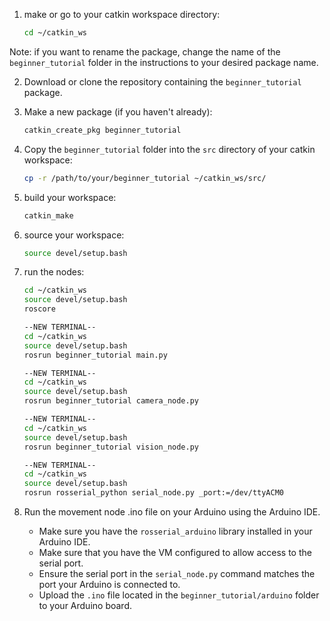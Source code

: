 1. make or go to your catkin workspace directory:
   ```bash
   cd ~/catkin_ws
   ```

Note: if you want to rename the package, change the name of the `beginner_tutorial` folder in the instructions to your desired package name.

2. Download or clone the repository containing the `beginner_tutorial` package.

3. Make a new package (if you haven't already):
   ```bash
   catkin_create_pkg beginner_tutorial
   ```

4. Copy the `beginner_tutorial` folder into the `src` directory of your catkin workspace:
   ```bash
   cp -r /path/to/your/beginner_tutorial ~/catkin_ws/src/

5. build your workspace:
   ```bash
   catkin_make
   ```
6. source your workspace:
   ```bash
   source devel/setup.bash
   ```

7. run the nodes:
   ```bash
   cd ~/catkin_ws
   source devel/setup.bash
   roscore

   --NEW TERMINAL--
   cd ~/catkin_ws
   source devel/setup.bash
   rosrun beginner_tutorial main.py

   --NEW TERMINAL--
   cd ~/catkin_ws
   source devel/setup.bash
   rosrun beginner_tutorial camera_node.py

   --NEW TERMINAL--
   cd ~/catkin_ws
   source devel/setup.bash
   rosrun beginner_tutorial vision_node.py

   --NEW TERMINAL--
   cd ~/catkin_ws
   source devel/setup.bash
   rosrun rosserial_python serial_node.py _port:=/dev/ttyACM0
   ```

8. Run the movement node .ino file on your Arduino using the Arduino IDE.
   - Make sure you have the `rosserial_arduino` library installed in your Arduino IDE.
   - Make sure that you have the VM configured to allow access to the serial port.
   - Ensure the serial port in the `serial_node.py` command matches the port your Arduino is connected to.
   - Upload the `.ino` file located in the `beginner_tutorial/arduino` folder to your Arduino board.

   